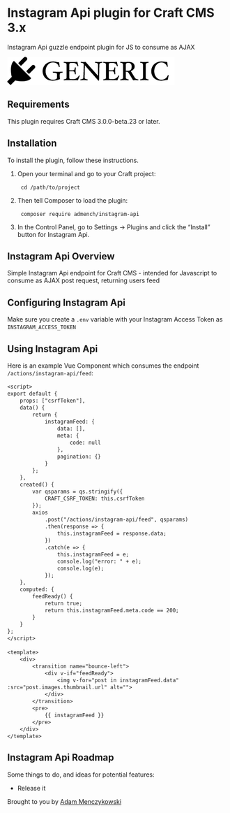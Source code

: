 # Instagram Api plugin for Craft CMS 3.x

Instagram Api guzzle endpoint plugin for JS to consume as AJAX

![Screenshot](resources/img/plugin-logo.png)

## Requirements

This plugin requires Craft CMS 3.0.0-beta.23 or later.

## Installation

To install the plugin, follow these instructions.

1. Open your terminal and go to your Craft project:

        cd /path/to/project

2. Then tell Composer to load the plugin:

        composer require admench/instagram-api

3. In the Control Panel, go to Settings → Plugins and click the “Install” button for Instagram Api.

## Instagram Api Overview

Simple Instagram Api endpoint for Craft CMS - intended for Javascript to consume as AJAX post request, returning users feed

## Configuring Instagram Api

Make sure you create a `.env` variable with your Instagram Access Token as `INSTAGRAM_ACCESS_TOKEN`

## Using Instagram Api

Here is an example Vue Component which consumes the endpoint `/actions/instagram-api/feed`:

```
<script>
export default {
	props: ["csrfToken"],
	data() {
		return {
			instagramFeed: {
				data: [],
				meta: {
					code: null
				},
				pagination: {}
			}
		};
	},
	created() {
		var qsparams = qs.stringify({
			CRAFT_CSRF_TOKEN: this.csrfToken
		});
		axios
			.post("/actions/instagram-api/feed", qsparams)
			.then(response => {
				this.instagramFeed = response.data;
			})
			.catch(e => {
				this.instagramFeed = e;
				console.log("error: " + e);
				console.log(e);
			});
	},
	computed: {
		feedReady() {
			return true;
			return this.instagramFeed.meta.code == 200;
		}
	}
};
</script>

<template>
    <div>
		<transition name="bounce-left">
			<div v-if="feedReady">
				<img v-for="post in instagramFeed.data" :src="post.images.thumbnail.url" alt="">
			</div>
		</transition>
		<pre>
			{{ instagramFeed }}
		</pre>
	</div>
</template>
```

## Instagram Api Roadmap

Some things to do, and ideas for potential features:

* Release it

Brought to you by [Adam Menczykowski](https://youi.design)
